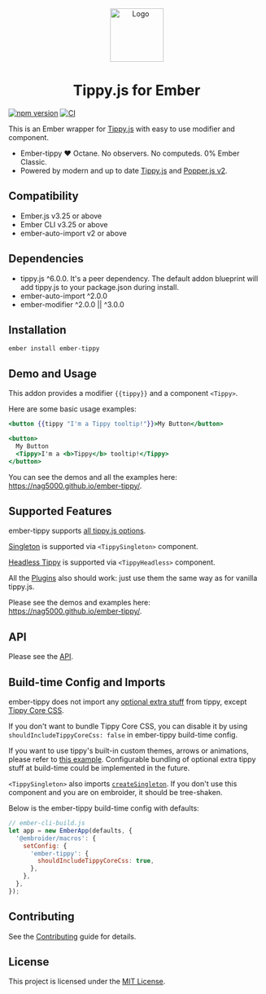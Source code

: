 <div align="center">
  <img src="https://github.com/nag5000/ember-tippy/raw/master/logo.svg" alt="Logo" height="105">
</div>

<div align="center">
  <h1>Tippy.js for Ember</h1>
</div>

[![npm version](https://badge.fury.io/js/ember-tippy.svg)](https://badge.fury.io/js/ember-tippy)
[![CI](https://github.com/nag5000/ember-tippy/actions/workflows/ci.yml/badge.svg?branch=master&event=push)](https://github.com/nag5000/ember-tippy/actions/workflows/ci.yml)

This is an Ember wrapper for [Tippy.js](https://github.com/atomiks/tippyjs) with easy to use
modifier and component.

- Ember-tippy ❤️ Octane. No observers. No computeds. 0% Ember Classic.
- Powered by modern and up to date [Tippy.js](https://github.com/atomiks/tippyjs) and [Popper.js v2](https://popper.js.org/).


Compatibility
------------------------------------------------------------------------------

* Ember.js v3.25 or above
* Ember CLI v3.25 or above
* ember-auto-import v2 or above


Dependencies
-----------------------------------------------------------------------------

* tippy.js ^6.0.0. It's a peer dependency. The default addon blueprint will add tippy.js to
  your package.json during install.
* ember-auto-import ^2.0.0
* ember-modifier ^2.0.0 || ^3.0.0


Installation
------------------------------------------------------------------------------

```
ember install ember-tippy
```


Demo and Usage
------------------------------------------------------------------------------

This addon provides a modifier `{{tippy}}` and a component `<Tippy>`.

Here are some basic usage examples:

``` hbs
<button {{tippy "I'm a Tippy tooltip!"}}>My Button</button>
```

``` hbs
<button>
  My Button
  <Tippy>I'm a <b>Tippy</b> tooltip!</Tippy>
</button>
```

You can see the demos and all the examples here: https://nag5000.github.io/ember-tippy/.


Supported Features
------------------------------------------------------------------------------

ember-tippy supports [all tippy.js options](https://atomiks.github.io/tippyjs/v6/all-props/).

[Singleton](https://atomiks.github.io/tippyjs/v6/addons/#singleton) is supported via
`<TippySingleton>` component.

[Headless Tippy](https://atomiks.github.io/tippyjs/v6/headless-tippy/) is supported via
`<TippyHeadless>` component.

All the [Plugins](https://atomiks.github.io/tippyjs/v6/plugins/) also should work:
just use them the same way as for vanilla tippy.js.

Please see the demos and examples here: https://nag5000.github.io/ember-tippy/.


API
------------------------------------------------------------------------------

Please see the [API](API.md).


Build-time Config and Imports
------------------------------------------------------------------------------

ember-tippy does not import any 
[optional extra stuff](https://atomiks.github.io/tippyjs/v6/getting-started/#optional-extra-imports)
from tippy, except 
[Tippy Core CSS](https://atomiks.github.io/tippyjs/v6/getting-started/#1-package-manager).

If you don't want to bundle Tippy Core CSS, you can disable it by using 
`shouldIncludeTippyCoreCss: false` in ember-tippy build-time config.

If you want to use tippy's built-in custom themes, arrows or animations, please refer to 
[this example](https://nag5000.github.io/ember-tippy/#themes). Configurable bundling of optional
extra tippy stuff at build-time could be implemented in the future.

`<TippySingleton>` also imports 
[`createSingleton`](https://atomiks.github.io/tippyjs/v6/addons/#singleton).
If you don't use this component and you are on embroider, it should be tree-shaken.

Below is the ember-tippy build-time config with defaults:

``` js
// ember-cli-build.js
let app = new EmberApp(defaults, {
  '@embroider/macros': {
    setConfig: {
      'ember-tippy': {
        shouldIncludeTippyCoreCss: true,
      },
    },
  },
});
```


Contributing
------------------------------------------------------------------------------

See the [Contributing](CONTRIBUTING.md) guide for details.


License
------------------------------------------------------------------------------

This project is licensed under the [MIT License](LICENSE.md).
